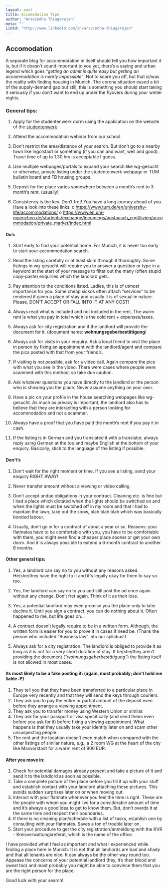 ```yaml
---
layout: post
title: Accomodation Tips
author: "Aravindha Thiagarajan"
meta: ""
Linkd: "http://www.linkedin.com/in/aravindha-thiagarajan"
---
```


## Accomodation

A separate blog for accommodation in itself should tell you how important it is, but if it doesn’t sound important to you yet, there’s a saying and urban 
legend which goes *“getting an admit is quite easy but getting an accommodation is nearly impossible”*. Not to scare you off, but that is/was the reality with finding housing in Munich. The corona situation eased a bit of the supply-demand gap but still, this is something you should start taking it seriously if you don’t want to end up under the flyovers during your winter nights.

### General tips:

1. Apply for the studentenwerk dorm using the application on the website of the [studentenwerk](https://www.studentenwerk-muenchen.de/en/student-accommodation/)

2. Attend the accommodation webinar from our school.

3. Don’t restrict the area/distance of your search. But don’t go to a nearby town like Ingolstadt or something (if you can and want, well and good). Travel time of up to 1.30 hrs is acceptable I guess.

4. Use multiple webpages/portals to expand your search like wg-gesucht or otherwise, private listing under the studentenwerk webpage or TUM bulletin board and FB housing groups.

5. Deposit for the place varies somewhere between a month’s rent to 3 month’s rent. (usually)

6. Consistency is the key. Don’t fret! You have a long journey ahead of you. Have a look into these links:
o https://www.tum.de/en/university-life/accommodations/
o https://www.en.uni-muenchen.de/students/exchange/incomings/austausch_engl/living/accommodation/private_market/index.html

#### Do’s
1. Start early to find your potential home. For Munich, it is never too early to start your accommodation search.

2. Read the listing carefully or at least skim through it thoroughly. Some listings in wg-gesucht will require you to answer a question or type in a keyword at the start of your message to filter out the many (often stupid copy-paste) enquiries which the landlord gets.

3. Pay attention to the conditions listed. Ladies, this is of utmost importance for you. Some cheap sickos often attach “services” to be rendered if given a place of stay and usually it is of sexual in nature. Please, DON’T ACCEPT OR FALL INTO IT AT ANY COST!

4. Always read what is included and not included in the rent. The warm rent is what you pay in total which is the cold rent + expenses/taxes.

5. Always ask for city registration and if the landlord will provide the document for it. (document name: **wohnungsgeberbestätigung**)

6. Always ask for visits in your enquiry. Ask a local friend to visit the place in person by fixing an appointment with the landlord/agent and compare the pics posted with that from your friend’s.

7. If visiting is not possible, ask for a video call. Again compare the pics with what you see in the video. There were cases where people were scammed with this method, so take due caution.

8. Ask whatever questions you have directly to the landlord or the person who is showing you the place. Never assume anything on your own.

9. Have a pic on your profile in the house searching webpages like wg-gesucht. As much as privacy is important, the landlord also has to believe that they are interacting with a person looking for accommodation and not a scammer.

10. Always have a proof that you have paid the month’s rent if you pay it in cash.

11. If the listing is in German and you translated it with a translator, always reply using German at the top and maybe English at the bottom of your enquiry. Basically, stick to the language of the listing if possible.

#### Don’t’s
1. Don’t wait for the right moment or time. If you see a listing, send your enquiry RIGHT AWAY!

2. Never transfer amount without a viewing or video calling.

3. Don’t accept undue obligations in your contract. Cleaning etc. is fine but I had a place which dictated when the lights should be switched on and when the lights must be switched off in my room and that I had to maintain the lawn, take out the snow, blah blah blah which was basically bonded labour. 

4. Usually, don’t go in for a contract of about a year or so. Reasons: your flatmates have to be comfortable with you, you have to be comfortable with them, you might even find a cheaper place sooner or get your own dorm. And it is always possible to extend a 6-month contract to
another 6 months.

#### Other general tips:
1. Yes, a landlord can say no to you without any reasons asked. He/she/they have the right to it and it's legally okay for them to say so too.

2. Yes, the landlord can say no to you and still post the ad once again without any change. Don’t fret again. Think of it as their loss.

3. Yes, a potential landlord may even promise you the place only to later decline it. Until you sign a contract, you can do nothing about it. Often happened to me, but life goes on...

4. A contract doesn’t legally require to be in a written form. Although, the written form is easier for you to prove it in cases if need be. (Thank the person who included “Business law” into our syllabus!) 

5. Always ask for a city registration. The landlord is obliged to provide it as long as it is not for a very short duration of stay. If he/she/they aren’t providing the document (*“wohnungsgeberbestätigung”*) the listing itself is not allowed in most cases.

#### Its most likely to be a fake posting if: (again, most probably; don’t hold me liable :P)
1. They tell you that they have been transferred to a particular place in Europe very recently and that they will send the keys through couriers.
2. They ask you to pay the entire or partial amount of the deposit even before they arrange a viewing appointment.
3. They ask you to transfer money using Western Union or similar.
4. They ask for your passport or visa specifically (and send theirs even before you ask for it) before fixing a viewing appointment. What happens is that they usually take your identity later on and scam other unsuspecting people.
5. The rent and the location doesn’t even match when compared with the other listings of similar nature, e.g., a 2 room WG at the heart of the city like Maxvorstadt for a warm rent of 800 EUR.


#### After you move in:
1. Check for potential damages already present and take a picture of it and send it to the landlord as soon as possible.
2. Take a complete picture of the place before you fill it up with your stuff and establish contact with your landlord attaching these pictures. This avoids sudden surprises later on or when moving out.
3. Interact with your flatmate whenever you feel the time is right. These are the people with whom you might live for a considerable amount of time and it’s always a good idea to get to know them. But, don’t overdo it at the same time and respect their boundaries.
4. If there is no cleaning plan/schedule with a list of tasks, establish one by consulting with your flatmates. Saves a ton of trouble later on.
5. Start your procedure to get the city registration/anmeldung with the KVR - Kreisverwaltungsreferat, which is the name of the office.

I have provided what I feel as important and what I experienced while finding a place here in Munich. It is not that all landlords are bad and shady and that all tenants are nice. It can always be the other way round too. Appease the concerns of your potential landlord (hey, it’s their blood and sweat too) and most probably you might be able to convince them that you are the right person for the place. 

Good luck with your search!
